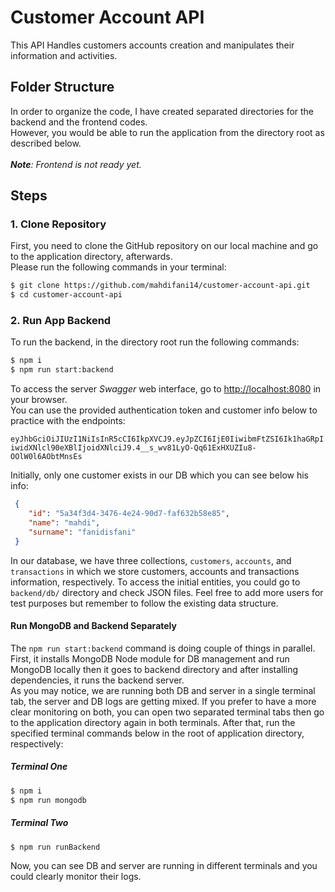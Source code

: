 # Customer Account API

This API Handles customers accounts creation and manipulates their information and activities.

## Folder Structure
In order to organize the code, I have created separated directories for the backend and the frontend codes.<br>
However, you would be able to run the application from the directory root as described below.<br><br>
<i><b>Note</b>: Frontend is not ready yet.</i>
## Steps

### 1. Clone Repository
First, you need to clone the GitHub repository on our local machine and go to the application directory, afterwards.<br>
Please run the following commands in your terminal:
```bash
$ git clone https://github.com/mahdifani14/customer-account-api.git
$ cd customer-account-api
```

### 2. Run App Backend
To run the backend, in the directory root run the following commands:
```bash
$ npm i
$ npm run start:backend
```
To access the server <i>Swagger</i> web interface, go to <http://localhost:8080> in your browser.<br>
You can use the provided authentication token and customer info below to practice with the endpoints:

`eyJhbGciOiJIUzI1NiIsInR5cCI6IkpXVCJ9.eyJpZCI6IjE0IiwibmFtZSI6Ik1haGRpIiwidXNlcl90eXBlIjoidXNlciJ9.4__s_wv81LyO-Qq61ExHXUZIu8-OOlW0l6AObtMnsEs`

Initially, only one customer exists in our DB which you can see below his info:
```json
 {
    "id": "5a34f3d4-3476-4e24-90d7-faf632b58e85",
    "name": "mahdi",
    "surname": "fanidisfani"
 }
```

In our database, we have three collections, `customers`, `accounts`, and `transactions` in which we store customers, accounts and transactions information, respectively. To access the initial entities, you could go to `backend/db/` directory and check JSON files. Feel free to add more users for test purposes but remember to follow the existing data structure.<br>

#### Run MongoDB and Backend Separately
The `npm run start:backend` command is doing couple of things in parallel. First, it installs MongoDB Node module for DB management and run MongoDB locally then it goes to backend directory and after installing dependencies, it runs the backend server.<br>
As you may notice, we are running both DB and server in a single terminal tab, the server and DB logs are getting mixed. If you prefer to have a more clear monitoring on both, you can open two separated terminal tabs then go to the application directory again in both terminals. After that, run the specified terminal commands below in the root of application directory, respectively:<br>
##### Terminal One
```bash
$ npm i
$ npm run mongodb
```
##### Terminal Two
```bash
$ npm run runBackend
```
Now, you can see DB and server are running in different terminals and you could clearly monitor their logs.